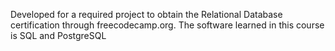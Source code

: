 Developed for a required project to obtain the Relational Database certification through freecodecamp.org. The software learned in this course is SQL and PostgreSQL
